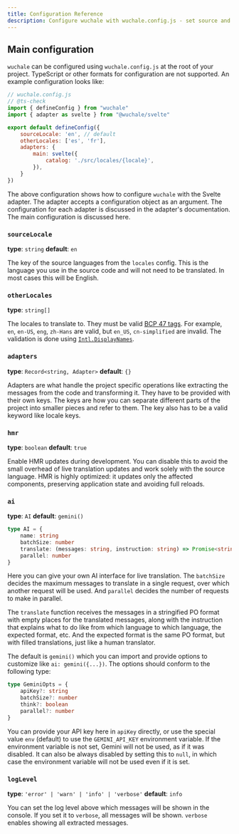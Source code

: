 ```yaml
---
title: Configuration Reference
description: Configure wuchale with wuchale.config.js - set source and target locales, choose adapters, enable HMR, and integrate Gemini live translation for efficient i18n workflows.
---
```


## Main configuration

`wuchale` can be configured using `wuchale.config.js` at the root of your
project. TypeScript or other formats for configuration are not supported. An
example configuration looks like:

```javascript
// wuchale.config.js
// @ts-check
import { defineConfig } from "wuchale"
import { adapter as svelte } from "@wuchale/svelte"

export default defineConfig({
    sourceLocale: 'en', // default
    otherLocales: ['es', 'fr'],
    adapters: {
        main: svelte({
            catalog: './src/locales/{locale}',
        }),
    }
})
```

The above configuration shows how to configure `wuchale` with the Svelte
adapter. The adapter accepts a configuration object as an argument. The
configuration for each adapter is discussed in the adapter's documentation. The
main configuration is discussed here.

### `sourceLocale`

**type**: `string`
**default**: `en`

The key of the source languages from the `locales` config. This is the language
you use in the source code and will not need to be translated. In most cases
this will be English.

### `otherLocales`

**type**: `string[]`

The locales to translate to. They must be valid [BCP 47
tags](https://en.wikipedia.org/wiki/IETF_language_tag). For example, `en`,
`en-US`, `eng`, `zh-Hans` are valid, but `en_US`, `cn-simplified` are invalid.
The validation is done using
[`Intl.DisplayNames`](https://developer.mozilla.org/en-US/docs/Web/JavaScript/Reference/Global_Objects/Intl/DisplayNames#language_display_names).

### `adapters`

**type**: `Record<string, Adapter>`
**default**: `{}`

Adapters are what handle the project specific operations like extracting the
messages from the code and transforming it. They have to be provided with their
own keys. The keys are how you can separate different parts of the project into
smaller pieces and refer to them. The key also has to be a valid keyword like
locale keys.

### `hmr`

**type**: `boolean`
**default**: `true`

Enable HMR updates during development. You can disable this to avoid the small
overhead of live translation updates and work solely with the source language.
HMR is highly optimized: it updates only the affected components, preserving
application state and avoiding full reloads.

### `ai`
**type**: `AI`
**default**: `gemini()`

```ts
type AI = {
    name: string
    batchSize: number
    translate: (messages: string, instruction: string) => Promise<string>
    parallel: number
}
```

Here you can give your own AI interface for live translation. The `batchSize`
decides the maximum messages to translate in a single request, over which
another request will be used. And `parallel` decides the number of requests to
make in parallel.

The `translate` function receives the messages in a stringified PO format with
empty places for the translated messages, along with the instruction that
explains what to do like from which language to which language, the expected
format, etc. And the expected format is the same PO format, but with filled
translations, just like a human translator.

The default is `gemini()` which you can import and provide options to customize
like `ai: gemini({...})`. The options should conform to the following type:

```ts
type GeminiOpts = {
    apiKey?: string
    batchSize?: number
    think?: boolean
    parallel?: number
}
```

You can provide your API key here in `apiKey` directly, or use the special
value `env` (default) to use the `GEMINI_API_KEY` environment variable. If the
environment variable is not set, Gemini will not be used, as if it was
disabled. It can also be always disabled by setting this to `null`, in which
case the environment variable will not be used even if it is set.

### `logLevel`

**type**: `'error' | 'warn' | 'info' | 'verbose'`
**default**: `info`

You can set the log level above which messages will be shown in the console. If
you set it to `verbose`, all messages will be shown. `verbose` enables showing
all extracted messages.
